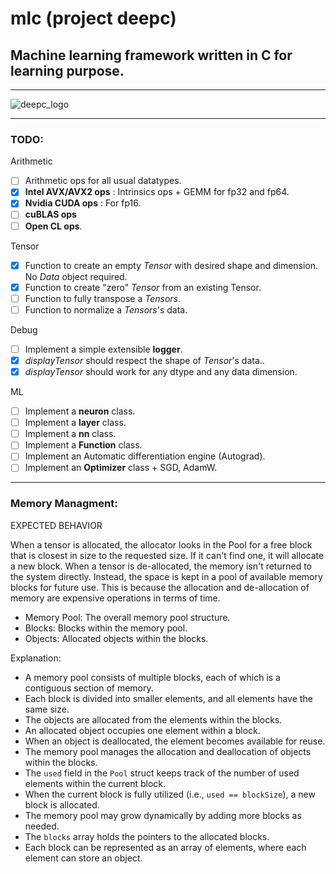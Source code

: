 # **mlc** (project deepc)
## Machine learning framework written in C for learning purpose.
---

![deepc_logo](https://github.com/DavidNJoiner/mlc/assets/69796012/d1d7daee-5789-4464-bcff-1b845a91ac27)

---
### TODO:

Arithmetic

- [ ] Arithmetic ops for all usual datatypes.
- [x] **Intel AVX/AVX2 ops** : Intrinsics ops + GEMM for fp32 and fp64.
- [x] **Nvidia CUDA ops** : For fp16.
- [ ] **cuBLAS ops**
- [ ] **Open CL ops**.

Tensor

- [x] Function to create an empty *Tensor* with desired shape and dimension. No *Data* object required.
- [x] Function to create "zero" *Tensor* from an existing Tensor.
- [ ] Function to fully transpose a *Tensors*.
- [ ] Function to normalize a *Tensors*'s data.

Debug

- [ ] Implement a simple extensible **logger**.
- [x] *displayTensor* should respect the shape of *Tensor*'s data..
- [x] *displayTensor* should work for any dtype and any data dimension.

ML

- [ ] Implement a **neuron** class.
- [ ] Implement a **layer** class.
- [ ] Implement a **nn** class.
- [ ] Implement a **Function** class.
- [ ] Implement an Automatic differentiation engine (Autograd).
- [ ] Implement an **Optimizer** class + SGD, AdamW.

---
### Memory Managment:



EXPECTED BEHAVIOR 
    
When a tensor is allocated, the allocator looks in the Pool for a free block that is closest in size
to the requested size. If it can't find one, it will allocate a new block.
When a tensor is de-allocated, the memory isn't returned to the system directly. 
Instead, the space is kept in a pool of available memory blocks for future use. 
This is because the allocation and de-allocation of memory are expensive operations in terms of time.              


- Memory Pool: The overall memory pool structure.
- Blocks: Blocks within the memory pool.
- Objects: Allocated objects within the blocks.

Explanation:
- A memory pool consists of multiple blocks, each of which is a contiguous section of memory.
- Each block is divided into smaller elements, and all elements have the same size.
- The objects are allocated from the elements within the blocks.
- An allocated object occupies one element within a block.
- When an object is deallocated, the element becomes available for reuse.
- The memory pool manages the allocation and deallocation of objects within the blocks.
- The `used` field in the `Pool` struct keeps track of the number of used elements within the current block.
- When the current block is fully utilized (i.e., `used == blockSize`), a new block is allocated.
- The memory pool may grow dynamically by adding more blocks as needed.
- The `blocks` array holds the pointers to the allocated blocks.
- Each block can be represented as an array of elements, where each element can store an object.
